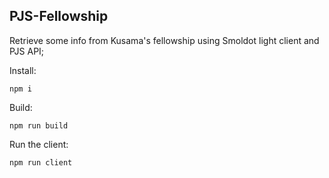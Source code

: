 ## PJS-Fellowship

Retrieve some info from Kusama's fellowship using Smoldot light client and PJS API;

Install:

```tsx
npm i
```

Build:

```tsx
npm run build
```

Run the client:

```tsx
npm run client
```
